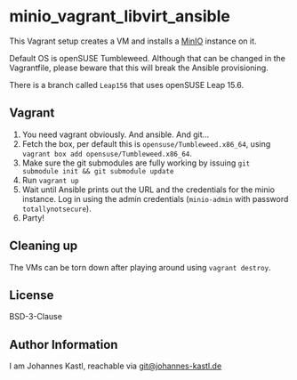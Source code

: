 # minio_vagrant_libvirt_ansible

This Vagrant setup creates a VM and installs a [MinIO](https://minio.org/)
instance on it.

Default OS is openSUSE Tumbleweed. Although that can be changed in the
Vagrantfile, please beware that this will break the Ansible provisioning.

There is a branch called `Leap156` that uses openSUSE Leap 15.6.

## Vagrant

1. You need vagrant obviously. And ansible. And git...
1. Fetch the box, per default this is `opensuse/Tumbleweed.x86_64`, using
   `vagrant box add opensuse/Tumbleweed.x86_64`.
1. Make sure the git submodules are fully working by issuing `git submodule init
   && git submodule update`
1. Run `vagrant up`
1. Wait until Ansible prints out the URL and the credentials for the minio
   instance. Log in using the admin credentials (`minio-admin` with password
   `totallynotsecure`).
1. Party!

## Cleaning up

The VMs can be torn down after playing around using `vagrant destroy`.

## License

BSD-3-Clause

## Author Information

I am Johannes Kastl, reachable via git@johannes-kastl.de
